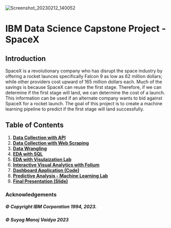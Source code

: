 ![Screenshot_20230212_140052](https://user-images.githubusercontent.com/121864073/218307427-79ef5691-b456-4033-b6d3-09c48cd74714.png)


# IBM Data Science Capstone Project - SpaceX
## Introduction

SpaceX is a revolutionary company who has disrupt the space industry by offering a rocket
launces specifically Falcon 9 as low as 62 million dollars; while other providers cost upward
of 165 million dollars each. Much of the savings is because SpaceX can reuse the first stage.
Therefore, if we can determine if the first stage will land, we can determine the cost of a
launch. This information can be used if an alternate company wants to bid against SpaceX for
a rocket launch. The goal of this project is to create a machine learning pipeline to predict if
the first stage will land successfully.

## Table of Contents
1. [**Data Collection with API**](https://github.com/SuyogV1999/Data-Science-Capstone/blob/main/SpaceX_Falcon9_Data_Collection_API.ipynb)
2. [**Data Collection with Web Scraping**](https://github.com/SuyogV1999/Data-Science-Capstone/blob/main/SpaceX_Falcon9_Data_Collection_with_Web_Scraping.ipynb)
3. [**Data Wrangling**](https://github.com/SuyogV1999/Data-Science-Capstone/blob/main/SpaceX%20Falcon9%20Data%20Wrangling.ipynb)
4. [**EDA with SQL**](https://github.com/SuyogV1999/Data-Science-Capstone/blob/main/SpaceX%20Falcon9%20EDA.ipynb)
5. [**EDA with Visulaization Lab**](https://github.com/SuyogV1999/Data-Science-Capstone/blob/main/SpaceX%20Falcon9%20EDA%20with%20visualization.ipynb)
6. [**Interactive Visual Analytics with Folium**](https://github.com/SuyogV1999/Data-Science-Capstone/blob/main/Interactive%20Visual%20Analytics%20with%20Folium.ipynb)
7. [**Dashboard Application (Code)**](https://github.com/SuyogV1999/Data-Science-Capstone/blob/main/spacex_dash_app.py)
8. [**Predictive Analysis - Machine Learning Lab**](https://github.com/SuyogV1999/Data-Science-Capstone/blob/main/Predictive_Analysis_Machine_Learning.ipynb)
9. [**Final Presentation (Slide)**](https://github.com/SuyogV1999/Data-Science-Capstone/blob/master/Winning%20Space%20Race%20with%20Data%20Science.pdf)


### Acknowledgements 

##### © Copyright IBM Corporation 1994, 2023.
##### © Suyog Manoj Vaidya 2023
